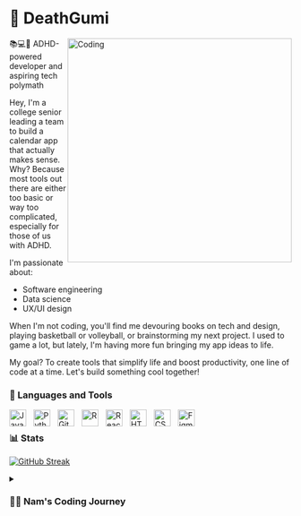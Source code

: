 # 🚀 DeathGumi
<img align = "right" alt = "Coding" width = "400" src = "https://i.pinimg.com/originals/51/8a/fb/518afb1d1cdc07eb7d2b1729f03fe91e.gif">

📚💻🏀 ADHD-powered developer and aspiring tech polymath

Hey, I'm a college senior leading a team to build a calendar app that actually makes sense. Why? Because most tools out there are either too basic or way too complicated, especially for those of us with ADHD.

I'm passionate about:
- Software engineering
- Data science
- UX/UI design

When I'm not coding, you'll find me devouring books on tech and design, playing basketball or volleyball, or brainstorming my next project. I used to game a lot, but lately, I'm having more fun bringing my app ideas to life.

My goal? To create tools that simplify life and boost productivity, one line of code at a time. Let's build something cool together!

### 🧰 Languages and Tools

<img align="left" alt="JavaScript" width="30px" style="padding-right:10px;" src="https://cdn.jsdelivr.net/gh/devicons/devicon/icons/javascript/javascript-plain.svg" />
<img align="left" alt="Python" width="30px" style="padding-right:10px;" src="https://cdn.jsdelivr.net/gh/devicons/devicon/icons/python/python-plain.svg" />
<img align="left" alt="Git" width="30px" style="padding-right:10px;" src="https://cdn.jsdelivr.net/gh/devicons/devicon/icons/git/git-original.svg" />
<img align="left" alt="R" width="30px" style="padding-right:10px;" src="https://cdn.jsdelivr.net/gh/devicons/devicon/icons/rstudio/rstudio-original.svg" />
<img align="left" alt="React" width="30px" style="padding-right:10px;" src="https://cdn.jsdelivr.net/gh/devicons/devicon/icons/react/react-original.svg" />
<img align="left" alt="HTML" width="30px" style="padding-right:10px;" src="https://cdn.jsdelivr.net/gh/devicons/devicon/icons/html5/html5-plain.svg" />
<img align="left" alt="CSS" width="30px" style="padding-right:10px;" src="https://cdn.jsdelivr.net/gh/devicons/devicon/icons/css3/css3-plain.svg" />
<img align="left" alt="Figma" width="30px" style="padding-right:10px;" src="https://cdn.jsdelivr.net/gh/devicons/devicon/icons/figma/figma-original.svg" />
<br />

### 📊 Stats


[![GitHub Streak](https://github-readme-streak-stats.herokuapp.com/?user=deathgumi&theme=dark)](https://git.io/streak-stats)


<details>
 <summary><h3>👨‍💻 Nam's Coding Journey</h3></summary>
   My journey into the world of coding wasn't a straight path. Initially, I dreamed of becoming an architect, fascinated by the idea of designing spaces. But in my junior year of high school, I stumbled upon computer science and fell in love with a different kind of design - the architecture of software.

   As I dove deeper into coding, I found myself captivated by the endless possibilities it offered. Balancing my newfound passion with my love for badminton, I navigated through high school, excited about the future in tech that lay ahead.

   College brought its own set of challenges. The rigid structure of assignments and coding tasks I didn't always connect with led to a brief falling out with programming. But as they say, absence makes the heart grow fonder. It wasn't until I started working on my own app that I rediscovered my passion for coding and design.

   Living with ADHD, I've always found it challenging to use existing apps. They're either too simple, lacking essential features, or so complicated they require a tutorial just to get started. This frustration became my motivation. I decided to create my own calendar app, one that would cater to my needs and potentially help others facing similar challenges.

   Through this process, I've gained a deeper understanding of front-end and back-end development, design principles, and even psychology. I've learned to appreciate the intricate dance between functionality and user experience.

   As I continue to develop my skills, I'm exploring various paths in tech. Whether it's diving into the world of data science, honing my software engineering skills, or focusing on UX/UI design, I'm excited about the possibilities. And yes, I know I need to brush up on my algorithms too (it's always a work in progress, right?).

   This journey has taught me that it's okay to pivot, to rediscover passions, and to create solutions for problems you personally face. As I work towards landing a job in tech and continue to develop my app, I'm reminded that the most fulfilling path is often the one you carve out for yourself.
</details>
